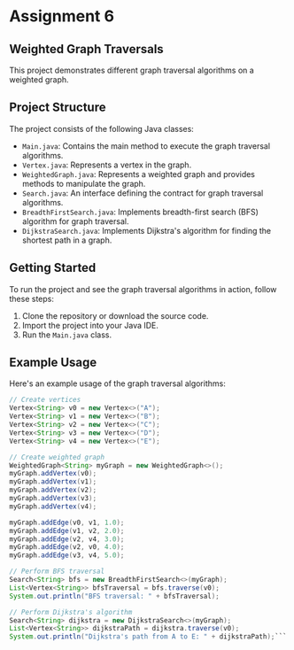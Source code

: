 # Assignment 6

## Weighted Graph Traversals

This project demonstrates different graph traversal algorithms on a weighted graph.

## Project Structure

The project consists of the following Java classes:

- `Main.java`: Contains the main method to execute the graph traversal algorithms.
- `Vertex.java`: Represents a vertex in the graph.
- `WeightedGraph.java`: Represents a weighted graph and provides methods to manipulate the graph.
- `Search.java`: An interface defining the contract for graph traversal algorithms.
- `BreadthFirstSearch.java`: Implements breadth-first search (BFS) algorithm for graph traversal.
- `DijkstraSearch.java`: Implements Dijkstra's algorithm for finding the shortest path in a graph.

## Getting Started

To run the project and see the graph traversal algorithms in action, follow these steps:

1. Clone the repository or download the source code.
2. Import the project into your Java IDE.
3. Run the `Main.java` class.

## Example Usage

Here's an example usage of the graph traversal algorithms:

```java
// Create vertices
Vertex<String> v0 = new Vertex<>("A");
Vertex<String> v1 = new Vertex<>("B");
Vertex<String> v2 = new Vertex<>("C");
Vertex<String> v3 = new Vertex<>("D");
Vertex<String> v4 = new Vertex<>("E");

// Create weighted graph
WeightedGraph<String> myGraph = new WeightedGraph<>();
myGraph.addVertex(v0);
myGraph.addVertex(v1);
myGraph.addVertex(v2);
myGraph.addVertex(v3);
myGraph.addVertex(v4);

myGraph.addEdge(v0, v1, 1.0);
myGraph.addEdge(v1, v2, 2.0);
myGraph.addEdge(v2, v4, 3.0);
myGraph.addEdge(v2, v0, 4.0);
myGraph.addEdge(v3, v4, 5.0);

// Perform BFS traversal
Search<String> bfs = new BreadthFirstSearch<>(myGraph);
List<Vertex<String>> bfsTraversal = bfs.traverse(v0);
System.out.println("BFS traversal: " + bfsTraversal);

// Perform Dijkstra's algorithm
Search<String> dijkstra = new DijkstraSearch<>(myGraph);
List<Vertex<String>> dijkstraPath = dijkstra.traverse(v0);
System.out.println("Dijkstra's path from A to E: " + dijkstraPath);```
